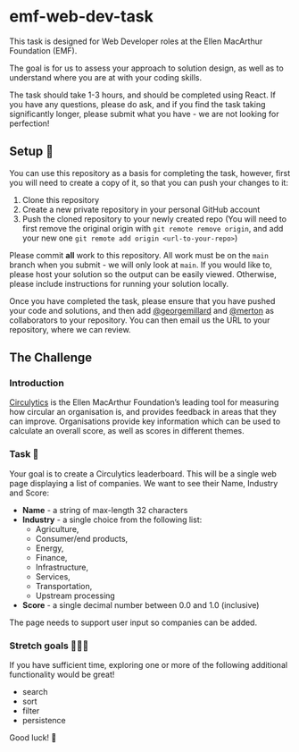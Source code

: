 # emf-web-dev-task

This task is designed for Web Developer roles at the Ellen MacArthur Foundation (EMF).

The goal is for us to assess your approach to solution design, as well as to understand where you are at with your coding skills.

The task should take 1-3 hours, and should be completed using React. If you have any questions, please do ask, and if you find the task taking significantly longer, please submit what you have - we are not looking for perfection!

## Setup 🤖
You can use this repository as a basis for completing the task, however, first you will need to create a copy of it, so that you can push your changes to it:
1. Clone this repository
2. Create a new private repository in your personal GitHub account
3. Push the cloned repository to your newly created repo (You will need to first remove the original origin with `git remote remove origin`, and add your new one `git remote add origin <url-to-your-repo>`)

Please commit **all** work to this repository. All work must be on the `main` branch when you submit - we will only look at `main`. 
If you would like to, please host your solution so the output can be easily viewed. Otherwise, please include instructions for running your solution locally.

Once you have completed the task, please ensure that you have pushed your code and solutions, and then add [@georgemillard](https://github.com/georgemillard) and [@merton](https://github.com/Merton) as collaborators to your repository. 
You can then email us the URL to your repository, where we can review.

## The Challenge
### Introduction
[Circulytics](https://ellenmacarthurfoundation.org/resources/circulytics/overview) is the Ellen MacArthur Foundation’s leading tool for measuring how circular an organisation is, and provides feedback in areas that they can improve.  Organisations provide key information which can be used to calculate an overall score, as well as scores in different themes. 

### Task 🎯
Your goal is to create a Circulytics leaderboard. This will be a single web page displaying a list of companies. We want to see their Name, Industry and Score:

- **Name** - a string of max-length 32 characters
- **Industry** - a single choice from the following list: 
   - Agriculture, 
   - Consumer/end products, 
   - Energy, 
   - Finance, 
   - Infrastructure, 
   - Services,
   - Transportation, 
   - Upstream processing
- **Score** - a single decimal number between 0.0 and 1.0 (inclusive)

The page needs to support user input so companies can be added.

### Stretch goals 🤸🏻‍♀️
If you have sufficient time, exploring one or more of the following additional functionality would be great!
- search
- sort
- filter
- persistence

Good luck! 👾
